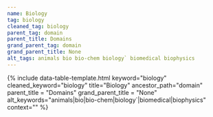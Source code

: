 ```yaml
---
name: Biology
tag: biology
cleaned_tag: biology
parent_tag: domain
parent_title: Domains
grand_parent_tag: domain
grand_parent_title: None
alt_tags: animals bio bio-chem biology` biomedical biophysics
---
```


{% include data-table-template.html 
  keyword="biology" 
  cleaned_keyword="biology" 
  title="Biology"
  ancestor_path="domain" 
  parent_title = "Domains"
  grand_parent_title = "None"
  alt_keywords="animals|bio|bio-chem|biology`|biomedical|biophysics"
  context=""
%}

